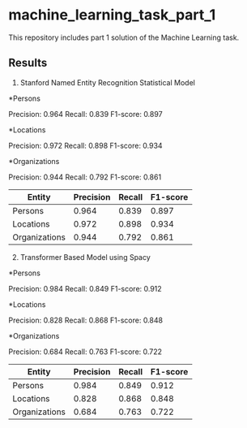 # machine_learning_task_part_1
This repository includes part 1 solution of the Machine Learning task.

## Results

1. Stanford Named Entity Recognition Statistical Model

*Persons

Precision: 0.964 	 Recall: 0.839 	 F1-score: 0.897


*Locations

Precision: 0.972 	 Recall: 0.898 	 F1-score: 0.934


*Organizations

Precision: 0.944 	 Recall: 0.792 	 F1-score: 0.861

Entity | Precision | Recall | F1-score
 ------------ | ------------- | ------------ | ------------- 
Persons | 0.964 | 0.839 | 0.897 
Locations | 0.972 | 0.898 | 0.934
Organizations | 0.944 | 0.792 | 0.861

2. Transformer Based Model using Spacy

*Persons

Precision: 0.984 	 Recall: 0.849 	 F1-score: 0.912


*Locations

Precision: 0.828 	 Recall: 0.868 	 F1-score: 0.848


*Organizations
                    
Precision: 0.684 	 Recall: 0.763 	 F1-score: 0.722

Entity | Precision | Recall | F1-score
 ------------ | ------------- | ------------ | ------------- 
Persons | 0.984 | 0.849 | 0.912 
Locations | 0.828 | 0.868 | 0.848
Organizations | 0.684 | 0.763 | 0.722
